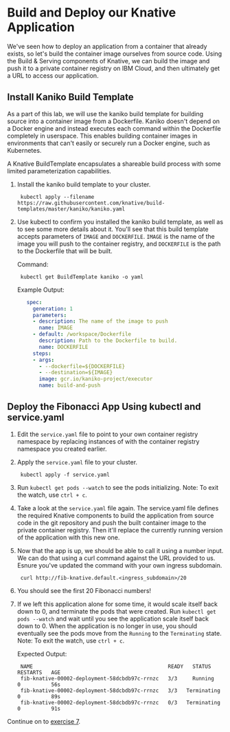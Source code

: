 # Build and Deploy our Knative Application

We've seen how to deploy an application from a container that already exists, so let's build the container image ourselves from source code. Using the Build & Serving components of Knative, we can build the image and push it to a private container registry on IBM Cloud, and then ultimately get a URL to access our application.

## Install Kaniko Build Template

As a part of this lab, we will use the kaniko build template for building source into a container image from a Dockerfile. Kaniko doesn't depend on a Docker engine and instead executes each command within the Dockerfile completely in userspace. This enables building container images in environments that can't easily or securely run a Docker engine, such as Kubernetes.

A Knative BuildTemplate encapsulates a shareable build process with some limited parameterization capabilities.

1. Install the kaniko build template to your cluster.

   ```text
    kubectl apply --filename https://raw.githubusercontent.com/knative/build-templates/master/kaniko/kaniko.yaml
   ```

2. Use kubectl to confirm you installed the kaniko build template, as well as to see some more details about it. You'll see that this build template accepts parameters of `IMAGE` and `DOCKERFILE`. `IMAGE` is the name of the image you will push to the container registry, and `DOCKERFILE` is the path to the Dockerfile that will be built.

   Command:

   ```text
    kubectl get BuildTemplate kaniko -o yaml
   ```

   Example Output:

   ```yaml
      spec:
        generation: 1
        parameters:
        - description: The name of the image to push
          name: IMAGE
        - default: /workspace/Dockerfile
          description: Path to the Dockerfile to build.
          name: DOCKERFILE
        steps:
        - args:
          - --dockerfile=${DOCKERFILE}
          - --destination=${IMAGE}
          image: gcr.io/kaniko-project/executor
          name: build-and-push
   ```

## Deploy the Fibonacci App Using kubectl and service.yaml

1. Edit the `service.yaml` file to point to your own container registry namespace by replacing instances of  with the container registry namespace you created earlier.
2. Apply the `service.yaml` file to your cluster.

   ```text
    kubectl apply -f service.yaml
   ```

3. Run `kubectl get pods --watch` to see the pods initializing. Note: To exit the watch, use `ctrl + c`.
4. Take a look at the `service.yaml` file again. The service.yaml file defines the required Knative components to build the application from source code in the git repository and push the built container image to the private container registry. Then it'll replace the currently running version of the application with this new one.
5. Now that the app is up, we should be able to call it using a number input. We can do that using a curl command against the URL provided to us. Esnure you've updated the command with your own ingress subdomain.

   ```text
    curl http://fib-knative.default.<ingress_subdomain>/20
   ```

6. You should see the first 20 Fibonacci numbers!
7. If we left this application alone for some time, it would scale itself back down to 0, and terminate the pods that were created. Run `kubectl get pods --watch` and wait until you see the application scale itself back down to 0. When the application is no longer in use, you should eventually see the pods move from the `Running` to the `Terminating` state. Note: To exit the watch, use `ctrl + c`.

   Expected Output:

   ```text
    NAME                                            READY   STATUS      RESTARTS   AGE
    fib-knative-00002-deployment-58dcbdb97c-rrnzc   3/3     Running     0          56s
    fib-knative-00002-deployment-58dcbdb97c-rrnzc   3/3   Terminating   0          89s
    fib-knative-00002-deployment-58dcbdb97c-rrnzc   0/3   Terminating   0          91s
   ```

Continue on to [exercise 7](exercise-7.md).

